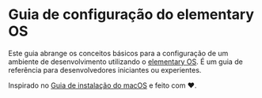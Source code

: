 # Guia de configuração do elementary OS

Este guia abrange os conceitos básicos para a configuração de um ambiente de desenvolvimento utilizando o [elementary OS](https://elementary.io/). É um guia de referência para desenvolvedores iniciantes ou experientes.

Inspirado no [Guia de instalação do macOS](https://sourabhbajaj.com/mac-setup/) e feito com ❤️.
